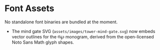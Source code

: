 # Font Assets

No standalone font binaries are bundled at the moment.

- The mind gate SVG (`assets/images/tower-mind-gate.svg`) now embeds vector outlines for the 𝔊℘ monogram, derived from the open-licensed Noto Sans Math glyph shapes.
